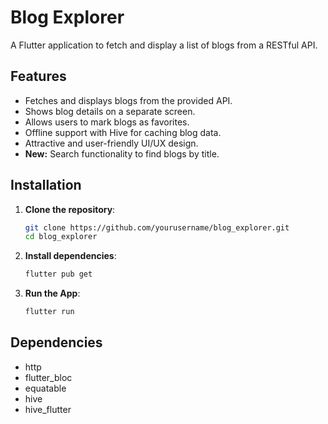 # Blog Explorer

A Flutter application to fetch and display a list of blogs from a RESTful API.

## Features

- Fetches and displays blogs from the provided API.
- Shows blog details on a separate screen.
- Allows users to mark blogs as favorites.
- Offline support with Hive for caching blog data.
- Attractive and user-friendly UI/UX design.
- **New:** Search functionality to find blogs by title.

## Installation

1. **Clone the repository**:
   ```sh
   git clone https://github.com/yourusername/blog_explorer.git
   cd blog_explorer

2. **Install dependencies**:
   ```sh
   flutter pub get

3. **Run the App**:
   ```sh
   flutter run

## Dependencies

- http
- flutter_bloc
- equatable
- hive
- hive_flutter
